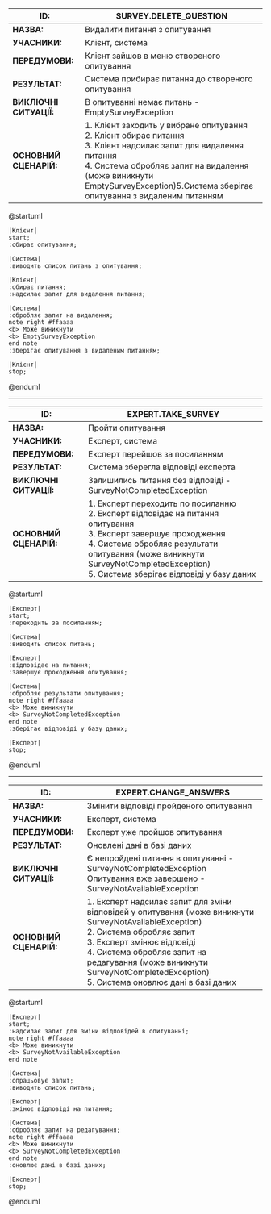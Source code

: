 | **ID:**                | SURVEY.DELETE_QUESTION                                                                                                                                                                                                                                      |
|------------------------|-------------------------------------------------------------------------------------------------------------------------------------------------------------------------------------------------------------------------------------------------------------|
| **НАЗВА:**             | Видалити питання з опитування                                                                                                                                                                                                                               |
| **УЧАСНИКИ:**          | Клієнт, система                                                                                                                                                                                                                                             |
| **ПЕРЕДУМОВИ:**        | Клієнт зайшов в меню створеного опитування                                                                                                                                                                                                                  |
| **РЕЗУЛЬТАТ:**         | Система прибирає питання до створеного опитування                                                                                                                                                                                                           |
| **ВИКЛЮЧНІ СИТУАЦІЇ:** | В опитуванні немає питань - EmptySurveyException                                                                                                                                                                                                            |
| **ОСНОВНИЙ СЦЕНАРІЙ:** | 1. Клієнт заходить у вибране опитування <br/>2. Клієнт обирає питання<br/>3. Клієнт надсилає запит для видалення питання<br/>4. Система обробляє запит на видалення (може виникнути EmptySurveyException)5.Система зберігає опитування з видаленим питанням |

@startuml 
 
    |Клієнт| 
    start; 
    :обирає опитування;

    |Система|
    :виводить список питань з опитування;

    |Клієнт|
    :обирає питання;
    :надсилає запит для видалення питання;

    |Система| 
    :обробляє запит на видалення; 
    note right #ffaaaa 
    <b> Може виникнути 
    <b> EmptySurveyException 
    end note 
    :зберігає опитування з видаленим питанням; 
     
    |Клієнт| 
    stop; 
 
@enduml


--- 
| **ID:**                | EXPERT.TAKE_SURVEY                                                                                                                                                                                                                                               |
|------------------------|------------------------------------------------------------------------------------------------------------------------------------------------------------------------------------------------------------------------------------------------------------------|
| **НАЗВА:**             | Пройти опитування                                                                                                                                                                                                                                                |
| **УЧАСНИКИ:**          | Експерт, система                                                                                                                                                                                                                                                 |
| **ПЕРЕДУМОВИ:**        | Експерт перейшов за посиланням                                                                                                                                                                                                                                   |
| **РЕЗУЛЬТАТ:**         | Система зберегла відповіді експерта                                                                                                                                                                                                                              |
| **ВИКЛЮЧНІ СИТУАЦІЇ:** | Залишились питання без відповіді - SurveyNotCompletedException                                                                                                                                                                                                   |
| **ОСНОВНИЙ СЦЕНАРІЙ:** | 1. Експерт переходить по посиланню<br/>2. Експерт відповідає на питання опитування<br/>3. Експерт завершує проходження<br/>4. Система обробляє результати опитування (може виникнути SurveyNotCompletedException)<br/>5. Система зберігає відповіді у базу даних |

@startuml

    |Експерт| 
    start; 
    :переходить за посиланням;

    |Система|
    :виводить список питань;

    |Експерт|
    :відповідає на питання;
    :завершує проходження опитування;

    |Система| 
    :обробляє результати опитування; 
    note right #ffaaaa 
    <b> Може виникнути 
    <b> SurveyNotCompletedException 
    end note 
    :зберігає відповіді у базу даних; 
     
    |Експерт| 
    stop;

@enduml


---  
| **ID:**                | EXPERT.CHANGE_ANSWERS                                                                                                                                                                                                                                                                                     |
|------------------------|-----------------------------------------------------------------------------------------------------------------------------------------------------------------------------------------------------------------------------------------------------------------------------------------------------------|
| **НАЗВА:**             | Змінити відповіді пройденого опитування                                                                                                                                                                                                                                                                   |
| **УЧАСНИКИ:**          | Експерт, система                                                                                                                                                                                                                                                                                          |
| **ПЕРЕДУМОВИ:**        | Експерт уже пройшов опитування                                                                                                                                                                                                                                                                            |
| **РЕЗУЛЬТАТ:**         | Оновлені дані в базі даних                                                                                                                                                                                                                                                                                |
| **ВИКЛЮЧНІ СИТУАЦІЇ:** | Є непройдені питання в опитуванні - SurveyNotCompletedException<br/>Опитування вже завершено - SurveyNotAvailableException                                                                                                                                                                                |
| **ОСНОВНИЙ СЦЕНАРІЙ:** | 1. Експерт надсилає запит для зміни відповідей у опитування (може виникнути SurveyNotAvailableException)<br/>2. Система обробляє запит<br/>3. Експерт змінює відповіді<br/>4. Система обробляє запит на редагування (може виникнути SurveyNotCompletedException)<br/>5. Система оновлює дані в базі даних |

@startuml

    |Експерт| 
    start; 
    :надсилає запит для зміни відповідей в опитуванні;
    note right #ffaaaa 
    <b> Може виникнути 
    <b> SurveyNotAvailableException 
    end note

    |Система|
    :опрацьовує запит;
    :виводить список питань;

    |Експерт|
    :змінює відповіді на питання;

    |Система| 
    :обробляє запит на редагування; 
    note right #ffaaaa 
    <b> Може виникнути 
    <b> SurveyNotCompletedException 
    end note 
    :оновлює дані в базі даних; 
     
    |Експерт| 
    stop;

@enduml
